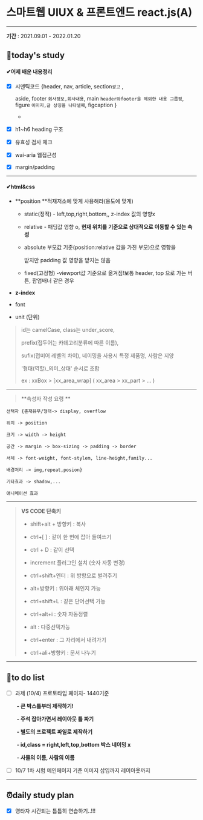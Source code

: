 # 스마트웹 UIUX & 프론트엔드 react.js(A)

---

**기간** : 2021.09.01 - 2022.01.20

##  📌today's study  

####   ✔어제 배운 내용정리

- [x] 시맨틱코드 {header, nav, article, section`광고` , 

  aside, footer `회사정보,회사내용`, main `header와footer을 제외한 내용 그룹핑`, figure `이미지,글 상징을 나타낼때`, figcaption }

  - 

- [x] h1~h6 heading 구조

- [x] 유효성 검사 체크

- [x] wai-aria 웹접근성

- [x] margin/padding

   

---

#### ✔html&css

- **position **적재저소에 맞게 사용해라(용도에 맞게)

   - static(정적) -  left,top,right,bottom,, z-index  값의 영향x

   - relative - 패딩값 영향 o, **현재 위치를 기준으로 상대적으로 이동할 수 있는 속성**

   - absolute  부모값 기준(position:relative 값을 가진 부모)으로  영향을 

     받지만 padding 값 영향을 받지는 않음

   - fixed(고정형) -viewport값 기준으로 옮겨짐!보통 header, top 으로 가는 버튼, 팝업배너 같은 경우

- **z-index** 

- font

- unit (단위)











> id는 camelCase,   class는 under_score, 
>
> prefix(접두어는 카데고리분류에 따른 이름), 
>
>  sufix(접미어 레벨의 차이), 네이밍을 사용시 특정 제품명, 사람은 지양 
>
> '형태(역할)_의미_상태' 순서로 조합 
>
> ex  : xxBox > [xx_area_wrap] ( xx_area > xx_part > ... )



---



> **속성자 작성 요령 **

`선택자 {존재유무/형태-> display, overflow`

`위치 -> position`

`크기 -> width -> height`

`공간 -> margin -> box-sizing -> padding -> border `

`서체 -> font-weight, font-stylem, line-height,family...`

`배경처리 -> img,repeat,posion}`

`기타효과 -> shadow,...`

`애니메이션 효과`



---



> **VS CODE 단축키**
>
> - shift+alt + 방향키 : 복사
>
> - ctrl+[ ] : 같이 한 번에 잡아 들여쓰기  
>
> - ctrl +  D :  같이 선택
>
> - increment 플러그인 설치  (숫자 자동 변경)
>
> - ctrl+shift+엔터  : 위 방향으로 벌려주기
>
> - alt+방향키 :  위아래 체인지 가능
>
> - ctrl+shift+L : 같은 단어선택 가능
>
> - ctrl+alt+i : 숫자 자동정렬
>
> - alt : 다중선택가능
>
> - ctrl+enter : 그 자리에서 내려가기
>
> - ctrl+ali+방향키 : 문서 나누기
>
> 



---



## 📝to do list 

- [ ] 과제 (10/4) 프로토타입 페이지- 1440기준  

  ​	**- 큰 박스틀부터 제작하기!**

  ​	**- 주석 잡아가면서 레이아웃 틀 짜기**

  ​	**- 별도의 프로젝트 파일로 제작하기**

  ​	**- id,class = right,left,top,bottom 박스 네이밍 x**

  ​	**- 사물의 이름, 사람의 이름**

- [ ] 10/7 1차 시험 메인페이지 기준 이미지 삽입까지 레이아웃까지

---



## ⏰daily study plan

- [x] 영타자 시간되는 틈틈히 연습하기..!!! 

